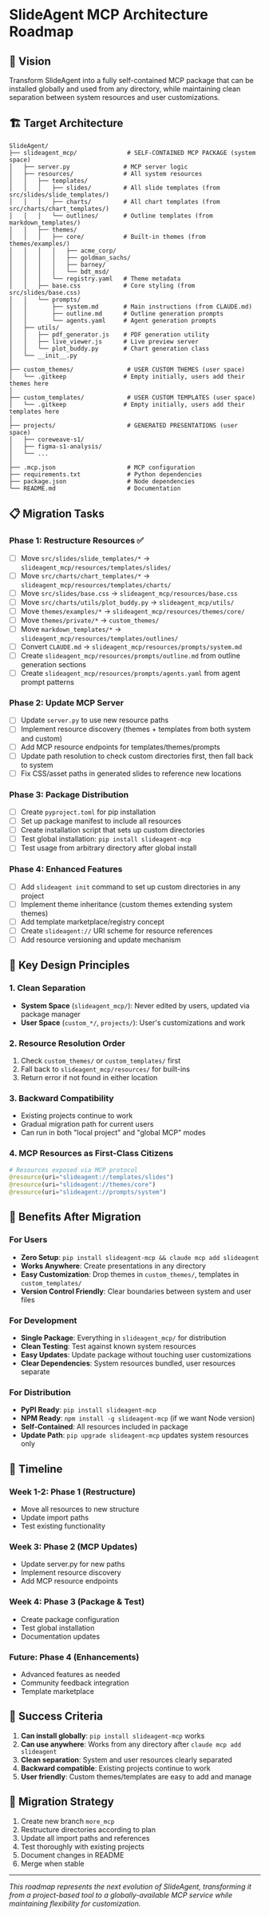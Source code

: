 # SlideAgent MCP Architecture Roadmap

## 🎯 Vision
Transform SlideAgent into a fully self-contained MCP package that can be installed globally and used from any directory, while maintaining clean separation between system resources and user customizations.

## 🏗️ Target Architecture

```
SlideAgent/
├── slideagent_mcp/              # SELF-CONTAINED MCP PACKAGE (system space)
│   ├── server.py               # MCP server logic
│   ├── resources/              # All system resources
│   │   ├── templates/
│   │   │   ├── slides/         # All slide templates (from src/slides/slide_templates/)
│   │   │   ├── charts/         # All chart templates (from src/charts/chart_templates/)
│   │   │   └── outlines/       # Outline templates (from markdown_templates/)
│   │   ├── themes/
│   │   │   ├── core/           # Built-in themes (from themes/examples/)
│   │   │   │   ├── acme_corp/
│   │   │   │   ├── goldman_sachs/
│   │   │   │   ├── barney/
│   │   │   │   └── bdt_msd/
│   │   │   └── registry.yaml   # Theme metadata
│   │   ├── base.css            # Core styling (from src/slides/base.css)
│   │   └── prompts/
│   │       ├── system.md       # Main instructions (from CLAUDE.md)
│   │       ├── outline.md      # Outline generation prompts
│   │       └── agents.yaml     # Agent generation prompts
│   ├── utils/
│   │   ├── pdf_generator.js    # PDF generation utility
│   │   ├── live_viewer.js      # Live preview server
│   │   └── plot_buddy.py       # Chart generation class
│   └── __init__.py
│
├── custom_themes/               # USER CUSTOM THEMES (user space)
│   └── .gitkeep                # Empty initially, users add their themes here
│
├── custom_templates/            # USER CUSTOM TEMPLATES (user space)
│   └── .gitkeep                # Empty initially, users add their templates here
│
├── projects/                    # GENERATED PRESENTATIONS (user space)
│   ├── coreweave-s1/
│   ├── figma-s1-analysis/
│   └── ...
│
├── .mcp.json                    # MCP configuration
├── requirements.txt             # Python dependencies
├── package.json                 # Node dependencies
└── README.md                    # Documentation
```

## 📋 Migration Tasks

### Phase 1: Restructure Resources ✅
- [ ] Move `src/slides/slide_templates/*` → `slideagent_mcp/resources/templates/slides/`
- [ ] Move `src/charts/chart_templates/*` → `slideagent_mcp/resources/templates/charts/`
- [ ] Move `src/slides/base.css` → `slideagent_mcp/resources/base.css`
- [ ] Move `src/charts/utils/plot_buddy.py` → `slideagent_mcp/utils/`
- [ ] Move `themes/examples/*` → `slideagent_mcp/resources/themes/core/`
- [ ] Move `themes/private/*` → `custom_themes/`
- [ ] Move `markdown_templates/*` → `slideagent_mcp/resources/templates/outlines/`
- [ ] Convert `CLAUDE.md` → `slideagent_mcp/resources/prompts/system.md`
- [ ] Create `slideagent_mcp/resources/prompts/outline.md` from outline generation sections
- [ ] Create `slideagent_mcp/resources/prompts/agents.yaml` from agent prompt patterns

### Phase 2: Update MCP Server
- [ ] Update `server.py` to use new resource paths
- [ ] Implement resource discovery (themes + templates from both system and custom)
- [ ] Add MCP resource endpoints for templates/themes/prompts
- [ ] Update path resolution to check custom directories first, then fall back to system
- [ ] Fix CSS/asset paths in generated slides to reference new locations

### Phase 3: Package Distribution
- [ ] Create `pyproject.toml` for pip installation
- [ ] Set up package manifest to include all resources
- [ ] Create installation script that sets up custom directories
- [ ] Test global installation: `pip install slideagent-mcp`
- [ ] Test usage from arbitrary directory after global install

### Phase 4: Enhanced Features
- [ ] Add `slideagent init` command to set up custom directories in any project
- [ ] Implement theme inheritance (custom themes extending system themes)
- [ ] Add template marketplace/registry concept
- [ ] Create `slideagent://` URI scheme for resource references
- [ ] Add resource versioning and update mechanism

## 🎯 Key Design Principles

### 1. **Clean Separation**
- **System Space** (`slideagent_mcp/`): Never edited by users, updated via package manager
- **User Space** (`custom_*/`, `projects/`): User's customizations and work

### 2. **Resource Resolution Order**
1. Check `custom_themes/` or `custom_templates/` first
2. Fall back to `slideagent_mcp/resources/` for built-ins
3. Return error if not found in either location

### 3. **Backward Compatibility**
- Existing projects continue to work
- Gradual migration path for current users
- Can run in both "local project" and "global MCP" modes

### 4. **MCP Resources as First-Class Citizens**
```python
# Resources exposed via MCP protocol
@resource(uri="slideagent://templates/slides")
@resource(uri="slideagent://themes/core")  
@resource(uri="slideagent://prompts/system")
```

## 🚀 Benefits After Migration

### For Users
- **Zero Setup**: `pip install slideagent-mcp && claude mcp add slideagent`
- **Works Anywhere**: Create presentations in any directory
- **Easy Customization**: Drop themes in `custom_themes/`, templates in `custom_templates/`
- **Version Control Friendly**: Clear boundaries between system and user files

### For Development
- **Single Package**: Everything in `slideagent_mcp/` for distribution
- **Clean Testing**: Test against known system resources
- **Easy Updates**: Update package without touching user customizations
- **Clear Dependencies**: System resources bundled, user resources separate

### For Distribution
- **PyPI Ready**: `pip install slideagent-mcp`
- **NPM Ready**: `npm install -g slideagent-mcp` (if we want Node version)
- **Self-Contained**: All resources included in package
- **Update Path**: `pip upgrade slideagent-mcp` updates system resources only

## 📅 Timeline

### Week 1-2: Phase 1 (Restructure)
- Move all resources to new structure
- Update import paths
- Test existing functionality

### Week 3: Phase 2 (MCP Updates)
- Update server.py for new paths
- Implement resource discovery
- Add MCP resource endpoints

### Week 4: Phase 3 (Package & Test)
- Create package configuration
- Test global installation
- Documentation updates

### Future: Phase 4 (Enhancements)
- Advanced features as needed
- Community feedback integration
- Template marketplace

## 🎉 Success Criteria

1. **Can install globally**: `pip install slideagent-mcp` works
2. **Can use anywhere**: Works from any directory after `claude mcp add slideagent`
3. **Clean separation**: System and user resources clearly separated
4. **Backward compatible**: Existing projects continue to work
5. **User friendly**: Custom themes/templates are easy to add and manage

## 🔄 Migration Strategy

1. Create new branch `more_mcp`
2. Restructure directories according to plan
3. Update all import paths and references
4. Test thoroughly with existing projects
5. Document changes in README
6. Merge when stable

---

*This roadmap represents the next evolution of SlideAgent, transforming it from a project-based tool to a globally-available MCP service while maintaining flexibility for customization.*